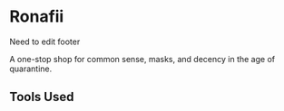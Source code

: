 # Ronafii

Need to edit footer

A one-stop shop for common sense, masks, and decency in the age of quarantine.

## Tools Used
